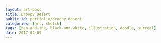 ```yaml
---
layout: art-post
title: Droopy Desert
public_id: portfolio/droopy_desert
categories: [art, sketch]
tags: [pen-and-ink, black-and-white, illustration, doodle, surreal]
date: 2017-04-09
---
```

